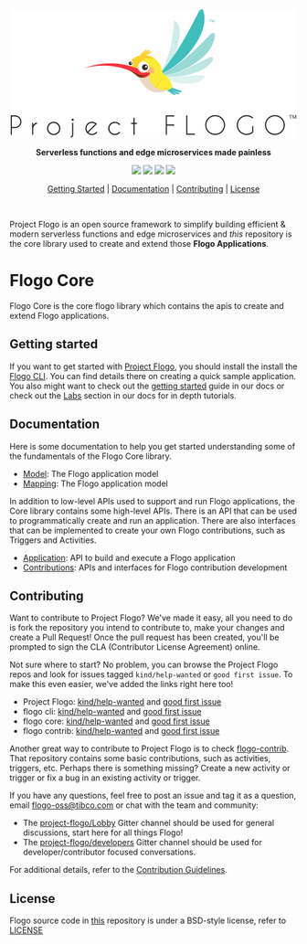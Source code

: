  
<p align="center">
  <img src ="https://raw.githubusercontent.com/TIBCOSoftware/flogo/master/images/projectflogo.png" />
</p>

<p align="center" >
  <b>Serverless functions and edge microservices made painless</b>
</p>

<p align="center">
  <img src="https://travis-ci.org/project-flogo/core.svg?branch=master"/>
  <img src="https://img.shields.io/badge/dependencies-up%20to%20date-green.svg"/>
  <img src="https://img.shields.io/badge/license-BSD%20style-blue.svg"/>
  <a href="https://gitter.im/project-flogo/Lobby?utm_source=share-link&utm_medium=link&utm_campaign=share-link"><img src="https://badges.gitter.im/Join%20Chat.svg"/></a>
</p>

<p align="center">
  <a href="#getting-started">Getting Started</a> | <a href="#documentation">Documentation</a> | <a href="#contributing">Contributing</a> | <a href="#license">License</a>
</p>

<br/>

Project Flogo is an open source framework to simplify building efficient & modern serverless functions and edge microservices and _this_ repository is the core library used to create and extend those **Flogo Applications**. 

# Flogo Core
Flogo Core is the core flogo library which contains the apis to create and extend Flogo applications.

## Getting started
If you want to get started with [Project Flogo](flogo.io), you should install the install the [Flogo CLI](https://github.com/project-flogo/cli).  You can find details there on creating a quick sample application.  You also might want to check out the [getting started](https://tibcosoftware.github.io/flogo/getting-started/) guide in our docs or check out the [Labs](https://tibcosoftware.github.io/flogo/labs/) section in our docs for in depth tutorials.

## Documentation
Here is some documentation to help you get started understanding some of the fundamentals of the Flogo Core library. 

* [Model](docs/model.md): The Flogo application model
* [Mapping](docs/mapping.md): The Flogo application model

In addition to low-level APIs used to support and run Flogo applications, the Core library contains some high-level APIs.  There is an API that can be used to programmatically create and run an 
application.  There are also interfaces that can be implemented to create your own Flogo contributions, such as Triggers and Activities. 

* [Application](docs/app-api.md): API to build and execute a Flogo application
* [Contributions](docs/contribs.md): APIs and interfaces for Flogo contribution development

## Contributing
Want to contribute to Project Flogo? We've made it easy, all you need to do is fork the repository you intend to contribute to, make your changes and create a Pull Request! Once the pull request has been created, you'll be prompted to sign the CLA (Contributor License Agreement) online.

Not sure where to start? No problem, you can browse the Project Flogo repos and look for issues tagged `kind/help-wanted` or `good first issue`. To make this even easier, we've added the links right here too!
* Project Flogo: [kind/help-wanted](https://github.com/TIBCOSoftware/flogo/issues?q=is%3Aissue+is%3Aopen+label%3A%22help+wanted%22) and [good first issue](https://github.com/TIBCOSoftware/flogo/issues?q=is%3Aissue+is%3Aopen+label%3A%22good+first+issue%22)
* flogo cli: [kind/help-wanted](https://github.com/project-flogo/cli/issues?q=is%3Aissue+is%3Aopen+label%3A%22help+wanted%22) and [good first issue](https://github.com/project-flogo/cli/issues?q=is%3Aissue+is%3Aopen+label%3A%22good+first+issue%22)
* flogo core: [kind/help-wanted](https://github.com/project-flogo/core/issues?q=is%3Aissue+is%3Aopen+label%3A%22help+wanted%22) and [good first issue](https://github.com/project-flogo/core/issues?q=is%3Aissue+is%3Aopen+label%3A%22good+first+issue%22)
* flogo contrib: [kind/help-wanted](https://github.com/project-flogo/contrib/issues?q=is%3Aissue+is%3Aopen+label%3A%22help+wanted%22) and [good first issue](https://github.com/project-flogo/contrib/issues?q=is%3Aissue+is%3Aopen+label%3A%22good+first+issue%22)

Another great way to contribute to Project Flogo is to check [flogo-contrib](https://github.com/project-flogo/contrib). That repository contains some basic contributions, such as activities, triggers, etc. Perhaps there is something missing? Create a new activity or trigger or fix a bug in an existing activity or trigger.

If you have any questions, feel free to post an issue and tag it as a question, email flogo-oss@tibco.com or chat with the team and community:

* The [project-flogo/Lobby](https://gitter.im/project-flogo/Lobby?utm_source=share-link&utm_medium=link&utm_campaign=share-link) Gitter channel should be used for general discussions, start here for all things Flogo!
* The [project-flogo/developers](https://gitter.im/project-flogo/developers?utm_source=share-link&utm_medium=link&utm_campaign=share-link) Gitter channel should be used for developer/contributor focused conversations. 

For additional details, refer to the [Contribution Guidelines](https://github.com/TIBCOSoftware/flogo/blob/master/CONTRIBUTING.md).

## License 
Flogo source code in [this](https://github.com/project-flogo/core) repository is under a BSD-style license, refer to [LICENSE](https://github.com/project-flogo/core/blob/master/LICENSE) 
